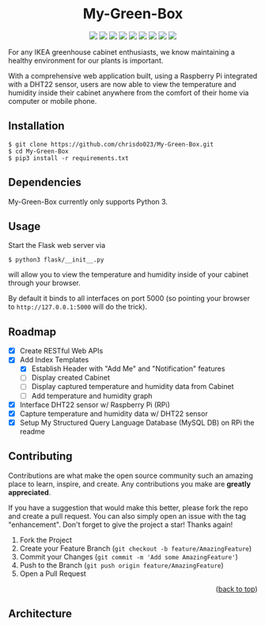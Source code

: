<h1 align="center">My-Green-Box</h1>

<p align="center">
    <img src="https://img.shields.io/github/v/release/chrisdo023/My-Green-Box?include_prereleases&logo=github">
    <img src="https://img.shields.io/gitlab/coverage/chrisdo023/My-Green-Box/main">
    <img src="https://img.shields.io/github/repo-size/chrisdo023/My-Green-Box">
    <img src="https://img.shields.io/github/downloads/chrisdo023/My-Green-Box/total">
    <img src="https://img.shields.io/github/license/chrisdo023/My-Green-Box">
    <img src="https://img.shields.io/github/followers/chrisdo023?style=social">
    <img src="https://img.shields.io/pypi/pyversions/4?logo=Python&logoColor=white">
    <img src="https://img.shields.io/github/commit-activity/m/chrisdo023/My-Green-Box">
    <img src="https://img.shields.io/github/license/chrisdo023/My-Green-Box">
</p>

For any IKEA greenhouse cabinet enthusiasts, we know maintaining a healthy environment for our plants is important.

With a comprehensive web application built, using a Raspberry Pi integrated with a DHT22 sensor, users are now able to view the temperature and humidity inside their cabinet anywhere from the comfort of their home via computer or mobile phone.

<a name="installation"></a>
## Installation
```
$ git clone https://github.com/chrisdo023/My-Green-Box.git
$ cd My-Green-Box
$ pip3 install -r requirements.txt
```

## Dependencies
My-Green-Box currently only supports Python 3.

## Usage
Start the Flask web server via
```
$ python3 flask/__init__.py
```
will allow you to view the temperature and humidity inside of your cabinet through your browser.

By default it binds to all interfaces on port 5000 (so pointing your browser to `http://127.0.0.1:5000` will do the trick).

## Roadmap

- [x] Create RESTful Web APIs
- [x] Add Index Templates
    - [x] Establish Header with "Add Me" and "Notification" features
    - [ ] Display created Cabinet
    - [ ] Display captured temperature and humidity data from Cabinet
    - [ ] Add temperature and humidity graph
- [x] Interface DHT22 sensor w/ Raspberry Pi (RPi)
- [x] Capture temperature and humidity data w/ DHT22 sensor
- [x] Setup My Structured Query Language Database (MySQL DB) on RPi
the readme

## Contributing

Contributions are what make the open source community such an amazing place to learn, inspire, and create. Any contributions you make are **greatly appreciated**.

If you have a suggestion that would make this better, please fork the repo and create a pull request. You can also simply open an issue with the tag "enhancement".
Don't forget to give the project a star! Thanks again!

1. Fork the Project
2. Create your Feature Branch (`git checkout -b feature/AmazingFeature`)
3. Commit your Changes (`git commit -m 'Add some AmazingFeature'`)
4. Push to the Branch (`git push origin feature/AmazingFeature`)
5. Open a Pull Request

<p align="right">(<a href="#top">back to top</a>)</p>

## Architecture
